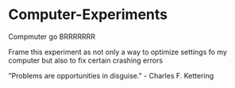 # Computer-Experiments
 Compmuter go BRRRRRRR

Frame this experiment as not only a way to optimize settings fo my computer but also to fix certain crashing errors 

"Problems are opportunities in disguise." - Charles F. Kettering
